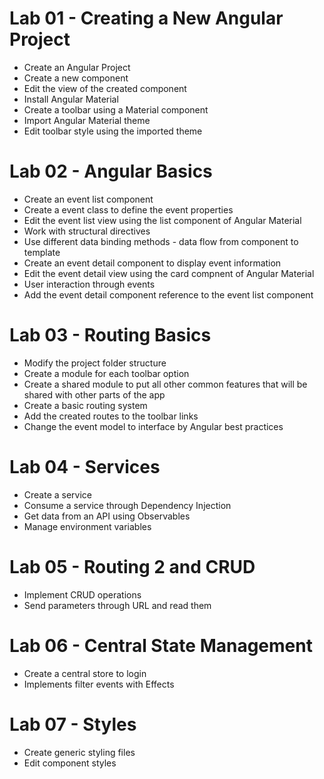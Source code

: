 # Lab 01 - Creating a New Angular Project

  - Create an Angular Project
  - Create a new component
  - Edit the view of the created component
  - Install Angular Material
  - Create a toolbar using a Material component
  - Import Angular Material theme
  - Edit toolbar style using the imported theme


# Lab 02 - Angular Basics

  - Create an event list component
  - Create a event class to define the event properties
  - Edit the event list view using the list component of Angular Material
  - Work with structural directives
  - Use different data binding methods - data flow from component to template
  - Create an event detail component to display event information
  - Edit the event detail view using the card compnent of Angular Material
  - User interaction through events
  - Add the event detail component reference to the event list component


# Lab 03 - Routing Basics

  - Modify the project folder structure 
  - Create a module for each toolbar option
  - Create a shared module to put all other common features that will be shared with other parts of the app
  - Create a basic routing system
  - Add the created routes to the toolbar links
  - Change the event model to interface by Angular best practices


# Lab 04 - Services

  - Create a service
  - Consume a service through Dependency Injection
  - Get data from an API using Observables
  - Manage environment variables


# Lab 05 - Routing 2 and CRUD

  - Implement CRUD operations
  - Send parameters through URL and read them


# Lab 06 - Central State Management

   - Create a central store to login
   - Implements filter events with Effects

# Lab 07 - Styles

   - Create generic styling files
   - Edit component styles